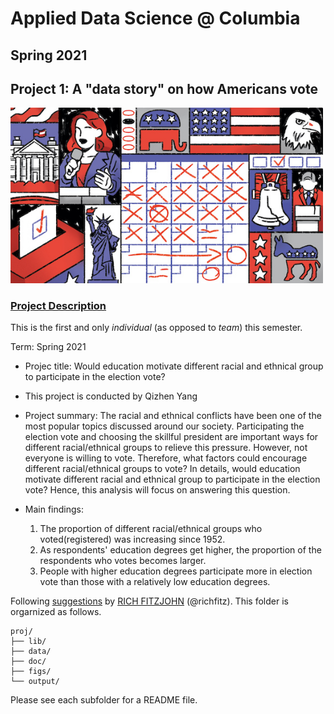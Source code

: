 # Applied Data Science @ Columbia
## Spring 2021
## Project 1: A "data story" on how Americans vote

<img src="figs/title1.jpeg" width="500">

### [Project Description](doc/)
This is the first and only *individual* (as opposed to *team*) this semester. 

Term: Spring 2021

+ Projec title: Would education motivate different racial and ethnical group to participate in the election vote?
+ This project is conducted by Qizhen Yang

+ Project summary: The racial and ethnical conflicts have been one of the most popular topics discussed around our society. Participating the election vote and choosing the skillful president are important ways for different racial/ethnical groups to relieve this pressure. However, not everyone is willing to vote. Therefore, what factors could encourage different racial/ethnical groups to vote? In details, would education motivate different racial and ethnical group to participate in the election vote? Hence, this analysis will focus on answering this question.

+ Main findings:
  1. The proportion of different racial/ethnical groups who voted(registered) was increasing since 1952.
  2. As respondents' education degrees get higher, the proportion of the respondents who votes becomes larger.
  3. People with higher education degrees participate more in election vote than those with a relatively low education degrees.

Following [suggestions](http://nicercode.github.io/blog/2013-04-05-projects/) by [RICH FITZJOHN](http://nicercode.github.io/about/#Team) (@richfitz). This folder is orgarnized as follows.

```
proj/
├── lib/
├── data/
├── doc/
├── figs/
└── output/
```

Please see each subfolder for a README file.
